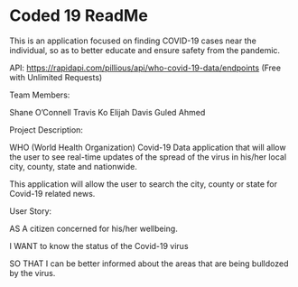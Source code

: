 # Coded 19 ReadMe

This is an application focused on finding COVID-19 cases near the individual, so as to better educate and ensure safety from the pandemic.

API: https://rapidapi.com/pillious/api/who-covid-19-data/endpoints
(Free with Unlimited Requests)

Team Members: 

Shane O’Connell
Travis Ko 
Elijah Davis
Guled Ahmed

Project Description:

WHO (World Health Organization) Covid-19 Data application that will allow the user to see real-time updates of the spread of the virus in his/her local city, county, state and nationwide. 

This application will allow the user to search the city, county or state for Covid-19 related news. 

User Story:

AS A citizen concerned for his/her wellbeing.

I WANT to know the status of the Covid-19 virus

SO THAT I can be better informed about the areas that are being bulldozed by the virus.